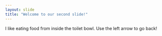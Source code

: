 ```yaml
---
layout: slide
title: "Welcome to our second slide!"
---
```

I like eating food from inside the toilet bowl.
Use the left arrow to go back!
